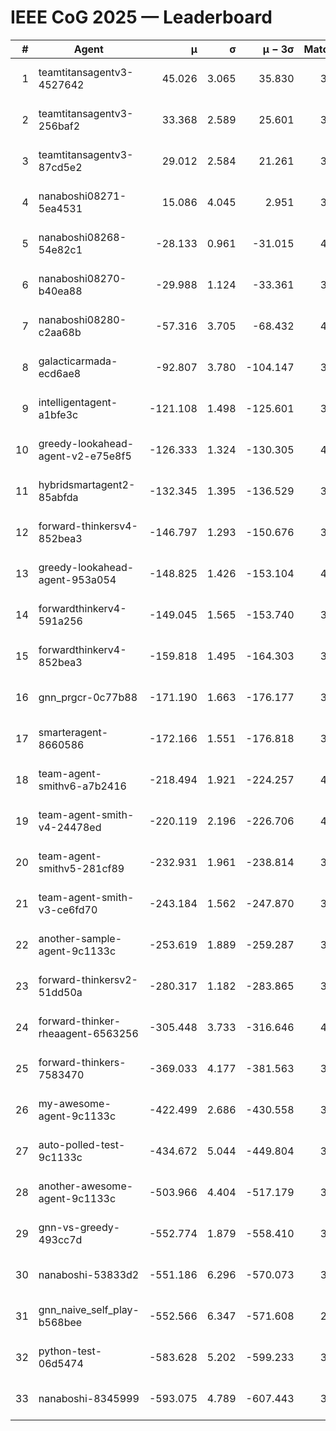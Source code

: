 # IEEE CoG 2025 — Leaderboard

| # | Agent | μ | σ | μ − 3σ | Matches | Updated |
|---:|---|---:|---:|---:|---:|---|
| 1 | teamtitansagentv3-4527642 | 45.026 | 3.065 | 35.830 | 3276 | 2025-09-01 22:07 |
| 2 | teamtitansagentv3-256baf2 | 33.368 | 2.589 | 25.601 | 3654 | 2025-09-01 22:07 |
| 3 | teamtitansagentv3-87cd5e2 | 29.012 | 2.584 | 21.261 | 3498 | 2025-09-01 22:07 |
| 4 | nanaboshi08271-5ea4531 | 15.086 | 4.045 | 2.951 | 3880 | 2025-09-01 22:07 |
| 5 | nanaboshi08268-54e82c1 | -28.133 | 0.961 | -31.015 | 4060 | 2025-09-01 22:07 |
| 6 | nanaboshi08270-b40ea88 | -29.988 | 1.124 | -33.361 | 3800 | 2025-09-01 22:07 |
| 7 | nanaboshi08280-c2aa68b | -57.316 | 3.705 | -68.432 | 4240 | 2025-09-01 22:07 |
| 8 | galacticarmada-ecd6ae8 | -92.807 | 3.780 | -104.147 | 3680 | 2025-09-01 22:07 |
| 9 | intelligentagent-a1bfe3c | -121.108 | 1.498 | -125.601 | 3542 | 2025-09-01 22:07 |
| 10 | greedy-lookahead-agent-v2-e75e8f5 | -126.333 | 1.324 | -130.305 | 4228 | 2025-09-01 22:07 |
| 11 | hybridsmartagent2-85abfda | -132.345 | 1.395 | -136.529 | 3184 | 2025-09-01 22:07 |
| 12 | forward-thinkersv4-852bea3 | -146.797 | 1.293 | -150.676 | 3151 | 2025-09-01 22:07 |
| 13 | greedy-lookahead-agent-953a054 | -148.825 | 1.426 | -153.104 | 4168 | 2025-09-01 22:07 |
| 14 | forwardthinkerv4-591a256 | -149.045 | 1.565 | -153.740 | 3107 | 2025-09-01 22:07 |
| 15 | forwardthinkerv4-852bea3 | -159.818 | 1.495 | -164.303 | 3187 | 2025-09-01 22:07 |
| 16 | gnn_prgcr-0c77b88 | -171.190 | 1.663 | -176.177 | 3000 | 2025-09-01 22:07 |
| 17 | smarteragent-8660586 | -172.166 | 1.551 | -176.818 | 3049 | 2025-09-01 22:07 |
| 18 | team-agent-smithv6-a7b2416 | -218.494 | 1.921 | -224.257 | 4000 | 2025-09-01 22:07 |
| 19 | team-agent-smith-v4-24478ed | -220.119 | 2.196 | -226.706 | 4120 | 2025-09-01 22:07 |
| 20 | team-agent-smithv5-281cf89 | -232.931 | 1.961 | -238.814 | 3740 | 2025-09-01 22:07 |
| 21 | team-agent-smith-v3-ce6fd70 | -243.184 | 1.562 | -247.870 | 3700 | 2025-09-01 22:07 |
| 22 | another-sample-agent-9c1133c | -253.619 | 1.889 | -259.287 | 3960 | 2025-09-01 22:07 |
| 23 | forward-thinkersv2-51dd50a | -280.317 | 1.182 | -283.865 | 3568 | 2025-09-01 22:07 |
| 24 | forward-thinker-rheaagent-6563256 | -305.448 | 3.733 | -316.646 | 4168 | 2025-09-01 22:07 |
| 25 | forward-thinkers-7583470 | -369.033 | 4.177 | -381.563 | 3820 | 2025-09-01 22:07 |
| 26 | my-awesome-agent-9c1133c | -422.499 | 2.686 | -430.558 | 3860 | 2025-09-01 22:07 |
| 27 | auto-polled-test-9c1133c | -434.672 | 5.044 | -449.804 | 3960 | 2025-09-01 22:07 |
| 28 | another-awesome-agent-9c1133c | -503.966 | 4.404 | -517.179 | 3840 | 2025-09-01 22:07 |
| 29 | gnn-vs-greedy-493cc7d | -552.774 | 1.879 | -558.410 | 3420 | 2025-09-01 22:07 |
| 30 | nanaboshi-53833d2 | -551.186 | 6.296 | -570.073 | 3500 | 2025-09-01 22:07 |
| 31 | gnn_naive_self_play-b568bee | -552.566 | 6.347 | -571.608 | 2460 | 2025-09-01 22:07 |
| 32 | python-test-06d5474 | -583.628 | 5.202 | -599.233 | 3060 | 2025-09-01 22:07 |
| 33 | nanaboshi-8345999 | -593.075 | 4.789 | -607.443 | 3600 | 2025-09-01 22:07 |

